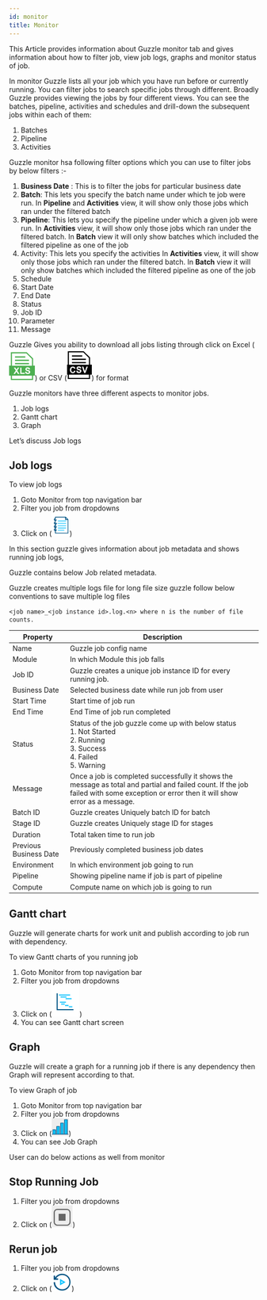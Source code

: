 ```yaml
---
id: monitor
title: Monitor
---
```


This Article provides information about Guzzle monitor tab and gives information about how to filter job, view job logs, graphs and monitor status of job.

In monitor Guzzle lists all your job which you have run before or currently running. You can filter jobs to search specific jobs through different. Broadly Guzzle provides viewing the jobs by four different views. You can see the batches, pipeline, activities and schedules and drill-down the subsequent jobs within each of them:
1. Batches
2. Pipeline
3. Activities


Guzzle monitor hsa following filter options which you can use to filter jobs by below filters :-

1. **Business Date** : This is to filter the jobs for particular business date
2. **Batch**: This lets you specify the batch name under which te job were run. In **Pipeline** and **Activities** view, it will show only those jobs which ran under the filtered batch
3. **Pipeline**: This lets you specify the pipeline under which a given job were run. In **Activities** view, it will show only those jobs which ran under the filtered batch. In **Batch** view it will only show batches which included the filtered pipeline as one of the job
4. Activity: This lets you specify the activities In **Activities** view, it will show only those jobs which ran under the filtered batch. In **Batch** view it will only show batches which included the filtered pipeline as one of the job        
5. Schedule        
6. Start Date       
7. End Date         
8. Status          
9. Job ID           
10. Parameter       
11. Message 

Guzzle Gives you ability to download all jobs listing through click on Excel (![image alt text](/img/docs/how-to-guides/monitor/monitor0.png)) or CSV (![image alt text](/img/docs/how-to-guides/monitor/monitor1.png)) for format

Guzzle monitors have three different aspects to monitor jobs.
1. Job logs
2. Gantt chart
3. Graph

Let’s discuss Job logs

## Job logs

To view job logs 
1. Goto Monitor from top navigation bar
2. Filter you job from dropdowns
3. Click on (![image alt text](/img/docs/how-to-guides/monitor/monitor2.png))

In this section guzzle gives information about job metadata and shows running job logs,

Guzzle contains below Job related metadata.

Guzzle creates multiple logs file for long file size guzzle follow below conventions to save multiple log files

    <job name>_<job instance id>.log.<n> where n is the number of file counts.

|Property|Description|
|--- |--- |
|Name|Guzzle job config name|
|Module|In which Module this job falls|
|Job ID|Guzzle creates a unique job instance ID for every running job.|
|Business Date|Selected business date while run job from user|
|Start Time|Start time of job run|
|End Time|End Time of job run completed|
|Status|Status of the job guzzle come up with below status <br/>1. Not Started<br/>2. Running<br/>3. Success<br/>4. Failed<br/>5. Warning|
|Message|Once a job is completed successfully it shows the message as total and partial and failed count. If the job failed with some exception or error then it will show error as a message.|
|Batch ID|Guzzle creates Uniquely batch ID for batch|
|Stage ID|Guzzle creates Uniquely stage ID for stages|
|Duration|Total taken time to run job|
|Previous Business Date|Previously completed business job dates|
|Environment|In which environment job going to run|
|Pipeline|Showing pipeline name if job is part of pipeline|
|Compute|Compute name on which job is going to run|


## Gantt chart

Guzzle will generate charts for work unit and publish according to job run with dependency.

To view Gantt charts of you running job 

1. Goto Monitor from top navigation bar
2. Filter you job from dropdowns
3. Click on (![image alt text](/img/docs/how-to-guides/monitor/monitor3.png)) 
4. You can see Gantt chart screen

## Graph

Guzzle will create a graph for a running job if there is any dependency then Graph will represent according to that.

To view Graph of job

1. Goto Monitor from top navigation bar
2. Filter you job from dropdowns
3. Click on (![image alt text](/img/docs/how-to-guides/monitor/monitor4.png))
4. You can see Job Graph

User can do below actions as well from monitor 

## Stop Running Job
1. Filter you job from dropdowns
2. Click on (![image alt text](/img/docs/how-to-guides/monitor/monitor5.png))

## Rerun job
1. Filter you job from dropdowns
2. Click on (![image alt text](/img/docs/how-to-guides/monitor/monitor6.png))

